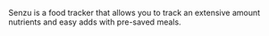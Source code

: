 Senzu is a food tracker that allows you to track an extensive amount nutrients and easy adds with pre-saved meals. 
